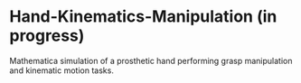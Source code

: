 # Hand-Kinematics-Manipulation (in progress)
Mathematica simulation of a prosthetic hand performing grasp manipulation and kinematic motion tasks.
